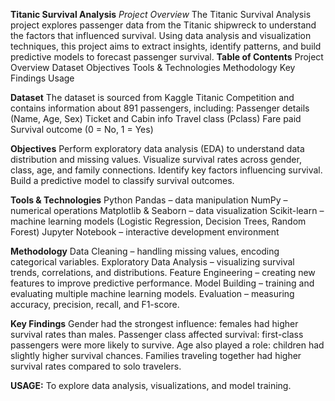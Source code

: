 **Titanic Survival Analysis** 
_Project Overview_
The Titanic Survival Analysis project explores passenger data from the Titanic shipwreck to understand the factors that influenced survival.
Using data analysis and visualization techniques, this project aims to extract insights, identify patterns, and build predictive models to forecast passenger survival.
**Table of Contents**
Project Overview
Dataset
Objectives
Tools & Technologies
Methodology
Key Findings
Usage

**Dataset**
The dataset is sourced from Kaggle Titanic Competition
and contains information about 891 passengers, including:
Passenger details (Name, Age, Sex)
Ticket and Cabin info
Travel class (Pclass)
Fare paid
Survival outcome (0 = No, 1 = Yes)

**Objectives**
Perform exploratory data analysis (EDA) to understand data distribution and missing values.
Visualize survival rates across gender, class, age, and family connections.
Identify key factors influencing survival.
Build a predictive model to classify survival outcomes.

**Tools & Technologies**
Python
Pandas – data manipulation
NumPy – numerical operations
Matplotlib & Seaborn – data visualization
Scikit-learn – machine learning models (Logistic Regression, Decision Trees, Random Forest)
Jupyter Notebook – interactive development environment

**Methodology**
Data Cleaning – handling missing values, encoding categorical variables.
Exploratory Data Analysis – visualizing survival trends, correlations, and distributions.
Feature Engineering – creating new features to improve predictive performance.
Model Building – training and evaluating multiple machine learning models.
Evaluation – measuring accuracy, precision, recall, and F1-score.

**Key Findings**
Gender had the strongest influence: females had higher survival rates than males.
Passenger class affected survival: first-class passengers were more likely to survive.
Age also played a role: children had slightly higher survival chances.
Families traveling together had higher survival rates compared to solo travelers.

**USAGE:**
To explore data analysis, visualizations, and model training.


